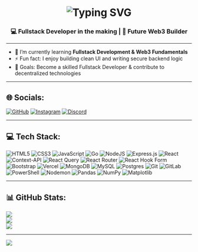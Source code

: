 <h1 align="center">
  <img src="https://readme-typing-svg.demolab.com?font=Fira+Code&size=28&pause=1000&color=F7971E&center=true&vCenter=true&width=435&lines=Hi%2C+I+am+Rapzky;Fullstack+Dev+Enthusiast;Future+Web3+Developer+%F0%9F%9A%80" alt="Typing SVG" />
</h1>

<h3 align="center">💻 Fullstack Developer in the making | 🔐 Future Web3 Builder</h3>

---

- 🌱 I’m currently learning **Fullstack Development & Web3 Fundamentals**  
- ⚡ Fun fact: I enjoy building clean UI and writing secure backend logic    
- 🎯 Goals: Become a skilled Fullstack Developer & contribute to decentralized technologies  

---

## 🌐 Socials:
[![GitHub](https://img.shields.io/badge/GitHub-100000?style=for-the-badge&logo=github&logoColor=white)](https://github.com/RapzzKY24)
[![Instagram](https://img.shields.io/badge/Instagram-E4405F?style=for-the-badge&logo=instagram&logoColor=white)](https://instagram.com/paymerisky)
[![Discord](https://img.shields.io/badge/Discord-%237289DA.svg?style=for-the-badge&logo=discord&logoColor=white)](https://discord.com/users/RapzzSKUY)

---

## 💻 Tech Stack:
![HTML5](https://img.shields.io/badge/html5-%23E34F26.svg?style=for-the-badge&logo=html5&logoColor=white)
![CSS3](https://img.shields.io/badge/css3-%231572B6.svg?style=for-the-badge&logo=css3&logoColor=white)
![JavaScript](https://img.shields.io/badge/javascript-%23323330.svg?style=for-the-badge&logo=javascript&logoColor=%23F7DF1E)
![Go](https://img.shields.io/badge/go-%2300ADD8.svg?style=for-the-badge&logo=go&logoColor=white)
![NodeJS](https://img.shields.io/badge/node.js-6DA55F?style=for-the-badge&logo=node.js&logoColor=white)
![Express.js](https://img.shields.io/badge/express.js-%23404d59.svg?style=for-the-badge&logo=express&logoColor=%2361DAFB)
![React](https://img.shields.io/badge/react-%2320232a.svg?style=for-the-badge&logo=react&logoColor=%2361DAFB)
![Context-API](https://img.shields.io/badge/Context--Api-000000?style=for-the-badge&logo=react)
![React Query](https://img.shields.io/badge/-React%20Query-FF4154?style=for-the-badge&logo=react%20query&logoColor=white)
![React Router](https://img.shields.io/badge/React_Router-CA4245?style=for-the-badge&logo=react-router&logoColor=white)
![React Hook Form](https://img.shields.io/badge/React%20Hook%20Form-%23EC5990.svg?style=for-the-badge&logo=reacthookform&logoColor=white)
![Bootstrap](https://img.shields.io/badge/bootstrap-%238511FA.svg?style=for-the-badge&logo=bootstrap&logoColor=white)
![Vercel](https://img.shields.io/badge/vercel-%23000000.svg?style=for-the-badge&logo=vercel&logoColor=white)
![MongoDB](https://img.shields.io/badge/MongoDB-%234ea94b.svg?style=for-the-badge&logo=mongodb&logoColor=white)
![MySQL](https://img.shields.io/badge/mysql-4479A1.svg?style=for-the-badge&logo=mysql&logoColor=white)
![Postgres](https://img.shields.io/badge/postgres-%23316192.svg?style=for-the-badge&logo=postgresql&logoColor=white)
![Git](https://img.shields.io/badge/git-%23F05033.svg?style=for-the-badge&logo=git&logoColor=white)
![GitLab](https://img.shields.io/badge/gitlab-%23181717.svg?style=for-the-badge&logo=gitlab&logoColor=white)
![PowerShell](https://img.shields.io/badge/PowerShell-%235391FE.svg?style=for-the-badge&logo=powershell&logoColor=white)
![Nodemon](https://img.shields.io/badge/NODEMON-%23323330.svg?style=for-the-badge&logo=nodemon&logoColor=%BBDEAD)
![Pandas](https://img.shields.io/badge/pandas-%23150458.svg?style=for-the-badge&logo=pandas&logoColor=white)
![NumPy](https://img.shields.io/badge/numpy-%23013243.svg?style=for-the-badge&logo=numpy&logoColor=white)
![Matplotlib](https://img.shields.io/badge/Matplotlib-%23ffffff.svg?style=for-the-badge&logo=Matplotlib&logoColor=black)

---

## 📊 GitHub Stats:
![](https://github-readme-stats.vercel.app/api?username=RapzzKY24&theme=dracula&hide_border=false&include_all_commits=false&count_private=false)<br/>
![](https://nirzak-streak-stats.vercel.app/?user=RapzzKY24&theme=dracula&hide_border=false)<br/>
![](https://github-readme-stats.vercel.app/api/top-langs/?username=RapzzKY24&theme=dracula&hide_border=false&include_all_commits=false&count_private=false&layout=compact)

---

[![](https://visitcount.itsvg.in/api?id=RapzzKY24&icon=0&color=0)](https://visitcount.itsvg.in)

<!-- Proudly created with GPRM ( https://gprm.itsvg.in ) -->
